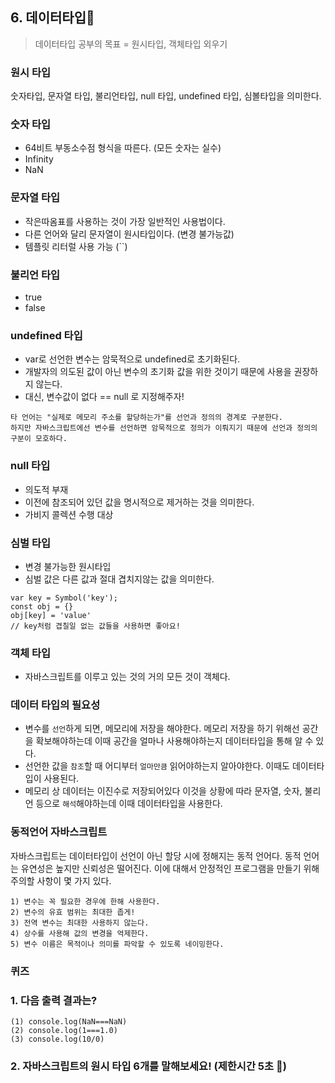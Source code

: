 ## 6. 데이터타입📝

> 데이터타입 공부의 목표 = 원시타입, 객체타입 외우기

### 원시 타입

숫자타입, 문자열 타입, 불리언타입, null 타입, undefined 타입, 심볼타입을 의미한다.

### 숫자 타입

- 64비트 부동소수점 형식을 따른다. (모든 숫자는 실수)
- Infinity
- NaN

### 문자열 타입

- 작은따옴표를 사용하는 것이 가장 일반적인 사용법이다.
- 다른 언어와 달리 문자열이 원시타입이다. (변경 불가능값)
- 템플릿 리터럴 사용 가능 (``)

### 불리언 타입

- true
- false

### undefined 타입

- var로 선언한 변수는 암묵적으로 undefined로 초기화된다.
- 개발자의 의도된 값이 아닌 변수의 초기화 값을 위한 것이기 때문에 사용을 권장하지 않는다.
- 대신, 변수값이 없다 == null 로 지정해주자!

```
타 언어는 "실제로 메모리 주소를 할당하는가"를 선언과 정의의 경계로 구분한다.
하지만 자바스크립트에선 변수를 선언하면 암묵적으로 정의가 이뤄지기 때문에 선언과 정의의 구분이 모호하다.

```

### null 타입

- 의도적 부재
- 이전에 참조되어 있던 값을 명시적으로 제거하는 것을 의미한다.
- 가비지 콜렉션 수행 대상

### 심벌 타입

- 변경 불가능한 원시타입
- 심벌 값은 다른 값과 절대 겹치지않는 값을 의미한다.

```
var key = Symbol('key');
const obj = {}
obj[key] = 'value'
// key처럼 겹칠일 없는 값들을 사용하면 좋아요!

```

### 객체 타입

- 자바스크립트를 이루고 있는 것의 거의 모든 것이 객체다.

### 데이터 타입의 필요성

- 변수를 `선언`하게 되면, 메모리에 저장을 해야한다. 메모리 저장을 하기 위해선 공간을 확보해야하는데 이때 공간을 얼마나 사용해야하는지 데이터타입을 통해 알 수 있다.
- 선언한 값을 `참조`할 때 어디부터 `얼마만큼` 읽어야하는지 알아야한다. 이때도 데이터타입이 사용된다.
- 메모리 상 데이터는 이진수로 저장되어있다 이것을 상황에 따라 문자열, 숫자, 불리언 등으로 `해석`해야하는데 이때 데이터타입을 사용한다.

### 동적언어 자바스크립트

자바스크립트는 데이터타입이 선언이 아닌 할당 시에 정해지는 동적 언어다. 동적 언어는 유연성은 높지만 신뢰성은 떨어진다. 이에 대해서 안정적인 프로그램을 만들기 위해 주의할 사항이 몇 가지 있다.

```
1) 변수는 꼭 필요한 경우에 한해 사용한다.
2) 변수의 유효 범위는 최대한 좁게!
3) 전역 변수는 최대한 사용하지 않는다.
4) 상수를 사용해 값의 변경을 억제한다.
5) 변수 이름은 목적이나 의미를 파악할 수 있도록 네이밍한다.

```

### 퀴즈

### 1. 다음 출력 결과는?

```
(1) console.log(NaN===NaN)
(2) console.log(1===1.0)
(3) console.log(10/0)

```

### 2. 자바스크립트의 원시 타입 6개를 말해보세요! (제한시간 5초 👀)
